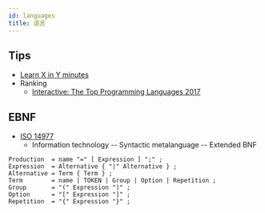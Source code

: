 ```yaml
---
id: languages
title: 语言
---
```


## Tips
* [Learn X in Y minutes](https://learnxinyminutes.com/)
* Ranking
  * [Interactive: The Top Programming Languages 2017](http://spectrum.ieee.org/static/interactive-the-top-programming-languages-2017)



## EBNF
* [ISO 14977](https://www.iso.org/standard/26153.html)
  * Information technology -- Syntactic metalanguage -- Extended BNF

```
Production  = name "=" [ Expression ] ";" ;
Expression  = Alternative { "|" Alternative } ;
Alternative = Term { Term } ;
Term        = name | TOKEN | Group | Option | Repetition ;
Group       = "(" Expression ")" ;
Option      = "[" Expression "]" ;
Repetition  = "{" Expression "}" ;
```
